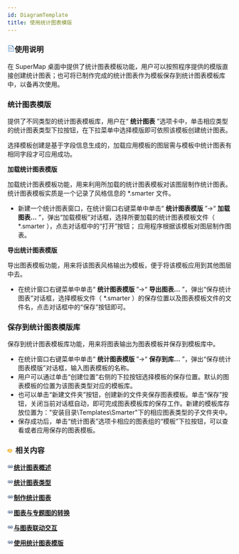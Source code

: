 ```yaml
---
id: DiagramTemplate
title: 使用统计图表模版
---
```

### ![](../../img/read.gif)使用说明

在 SuperMap
桌面中提供了统计图表模板功能，用户可以按照程序提供的模版直接创建统计图表；也可将已制作完成的统计图表作为模板保存到统计图表模板库中，以备再次使用。

### **统计图表模版**

提供了不同类型的统计图表模板库，用户在“ **统计图表** ”选项卡中，单击相应类型的统计图表类型下拉按钮，在下拉菜单中选择模版即可依照该模板创建统计图表。

选择模板创建是基于字段信息生成的，加载应用模板的图层需与模板中统计图表有相同字段才可应用成功。

**加载统计图表模版**

加载统计图表模板功能，用来利用所加载的统计图表模板对该图层制作统计图表。统计图表模板实质是一个记录了风格信息的 *.smarter 文件。

  * 新建一个统计图表窗口，在统计窗口右键菜单中单击“ **统计图表模版** ”->“ **加载图表...** ”，弹出“加载模板”对话框，选择所要加载的统计图表模板文件（ *.smarter ），点击对话框中的“打开”按钮； 应用程序根据该模板对图层制作图表。 

**导出统计图表模版**

导出图表模板功能，用来将该图表风格输出为模板，便于将该模板应用到其他图层中去。

  * 在统计窗口右键菜单中单击“ **统计图表模版** ”->“ **导出图表...** ”，弹出“保存统计图表”对话框，选择模板文件（ *.smarter ）的保存位置以及图表模板文件的文件名，点击对话框中的“保存”按钮即可。 

### **保存到统计图表模版库**

保存到统计图表模板库功能，用来将图表输出为图表模板并保存到模板库中。

  * 在统计窗口右键菜单中单击“ **统计图表模版** ”->“ **保存到库...** ”，弹出“保存统计图表模版”对话框，输入图表模板的名称。 
  * 用户可以通过单击“创建位置”右侧的下拉按钮选择模板的保存位置。默认的图表模板的位置为该图表类型对应的模板库。
  * 也可以单击“新建文件夹”按钮，创建新的文件夹保存图表模板。单击“保存”按钮，关闭当前对话框自动，即可完成图表模板库的保存工作。新建的模板库存放位置为："安装目录\Templates\Smarter"下的相应图表类型的子文件夹中。
  * 保存成功后，单击“统计图表”选项卡相应的图表组的“模板”下拉按钮，可以查看或者应用保存的图表模板。 

### ![](../../img/seealso.png) 相关内容

![](../../img/smalltitle.png)[**统计图表概述**](Diagrams1)

![](../../img/smalltitle.png)[**统计图表类型**](DiagramsType)

![](../../img/smalltitle.png)[**制作统计图表**](CreateDiagram)

![](../../img/smalltitle.png)[**图表与专题图的转换**](ConvertThemticMap)

![](../../img/smalltitle.png)[**与图表联动交互**](ConvertThemticMap)

![](../../img/smalltitle.png)[**使用统计图表模版**](DiagramTemplate)

